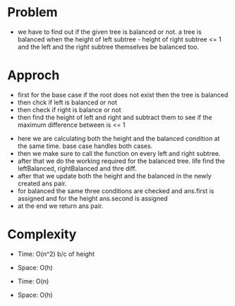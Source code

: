 # Problem
- we have to find out if the given tree is balanced or not. a tree is balanced when the height of left subtree - height of right subtree <= 1
  and the left and the right subtree themselves be balanced too.

# Approch
- first for the base case if the root does not exist then the tree is balanced
- then chck if left is balanced or not
- then check if right is balance or not
- then find the height of left and right and subtract them to see if the maximum difference between is <= 1

<!-- optimized solution -->
- here we are calculating both the height and the balanced condition at the same time. base case handles both cases. 
- then we make sure to call the function on every left and right subtree.
- after that we do the working required for the balanced tree. life find the leftBalanced, rightBalanced and thre diff. 
- after that we update both the height and the balanced in the newly created ans pair.
- for balanced the same three conditions are checked and ans.first is assigned and for the height ans.second is assigned
- at the end we return ans pair.

# Complexity

- Time: O(n^2) b/c of height

- Space: O(h)

<!-- optimized solution -->

- Time: O(n)

- Space: O(h)
